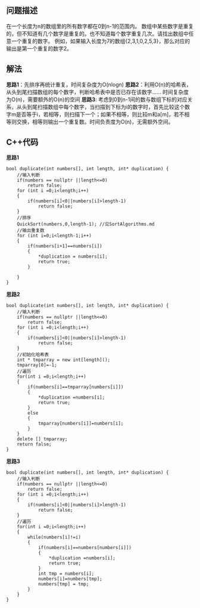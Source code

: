 ## 问题描述
在一个长度为n的数组里的所有数字都在0到n-1的范围内。 数组中某些数字是重复的，但不知道有几个数字是重复的。也不知道每个数字重复几次。请找出数组中任意一个重复的数字。 例如，如果输入长度为7的数组{2,3,1,0,2,5,3}，那么对应的输出是第一个重复的数字2。

## 解法
**思路1**：先排序再统计重复，时间复杂度为O(nlogn)
**思路2**：利用O(n)的哈希表，从头到尾扫描数组的每个数字，判断哈希表中是否已存在该数字…… 时间复杂度为O(n)，需要额外的O(n)的空间
**思路3**: 考虑到0到n-1间的数与数组下标的对应关系，从头到尾扫描数组中每个数字，当扫描到下标为i的数字时，首先比较这个数字m是否等于i，若相等，则扫描下一个；如果不相等，则比较m和a[m]，若不相等则交换，相等则输出一个重复数。时间负责度为O(n)，无需额外空间。

## C++代码
**思路1**
```
bool duplicate(int numbers[], int length, int* duplication) {
	//输入判断
	if(numbers == nullptr ||length<=0)
		return false;
	for (int i =0;i<length;i++)
	{
		if(numbers[i]<0||numbers[i]>length-1)
			return false;
	}
	//排序
	QuickSort(numbers,0,length-1); //见SortAlgorithms.md
	//输出重复数
	for (int i=0;i<length-1;i++)
	{
		if(numbers[i+1]==numbers[i])
		{
			*duplication = numbers[i];
			return true;
		}
		
	}
}
```

**思路2**
```
bool duplicate(int numbers[], int length, int* duplication) {
	//输入判断
	if(numbers == nullptr ||length<=0)
		return false;
	for (int i =0;i<length;i++)
	{
		if(numbers[i]<0||numbers[i]>length-1)
			return false;
	}
	//初始化哈希表
	int * tmparray = new int[length]();
	tmparray[0]=-1;
	//遍历
	for(int i =0;i<length;i++)
	{
		if(numbers[i]==tmparray[numbers[i]])
		{
			*duplication =numbers[i];
			return true;
		}
		else
		{
			tmparray[numbers[i]]=numbers[i];
		}
	}
	delete [] tmparray;
	return false;
}
```

**思路3**
```
bool duplicate(int numbers[], int length, int* duplication) {
	//输入判断
	if(numbers == nullptr ||length<=0)
		return false;
	for (int i =0;i<length;i++)
	{
		if(numbers[i]<0||numbers[i]>length-1)
			return false;
	}
	//遍历
	for(int i =0;i<length;i++)
	{
		while(numbers[i]!=i)
		{
			if(numbers[i]==numbers[numbers[i]])
			{
				*duplication =numbers[i];
				return true;
			}
			int tmp = numbers[i];
			numbers[i]=numbers[tmp];
			numbers[tmp] = tmp;
		}
	}
}
```